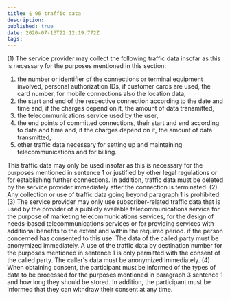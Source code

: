 ```yaml
---
title: § 96 traffic data
description: 
published: true
date: 2020-07-13T22:12:19.772Z
tags: 
---
```


(1) The service provider may collect the following traffic data insofar as this is necessary for the purposes mentioned in this section:
1. the number or identifier of the connections or terminal equipment involved, personal authorization IDs, if customer cards are used, the card number, for mobile connections also the location data,
2. the start and end of the respective connection according to the date and time and, if the charges depend on it, the amount of data transmitted,
3. the telecommunications service used by the user,
4. the end points of committed connections, their start and end according to date and time and, if the charges depend on it, the amount of data transmitted,
5. other traffic data necessary for setting up and maintaining telecommunications and for billing.

This traffic data may only be used insofar as this is necessary for the purposes mentioned in sentence 1 or justified by other legal regulations or for establishing further connections. In addition, traffic data must be deleted by the service provider immediately after the connection is terminated.
(2) Any collection or use of traffic data going beyond paragraph 1 is prohibited.
(3) The service provider may only use subscriber-related traffic data that is used by the provider of a publicly available telecommunications service for the purpose of marketing telecommunications services, for the design of needs-based telecommunications services or for providing services with additional benefits to the extent and within the required period. if the person concerned has consented to this use. The data of the called party must be anonymized immediately. A use of the traffic data by destination number for the purposes mentioned in sentence 1 is only permitted with the consent of the called party. The caller's data must be anonymized immediately.
(4) When obtaining consent, the participant must be informed of the types of data to be processed for the purposes mentioned in paragraph 3 sentence 1 and how long they should be stored. In addition, the participant must be informed that they can withdraw their consent at any time.